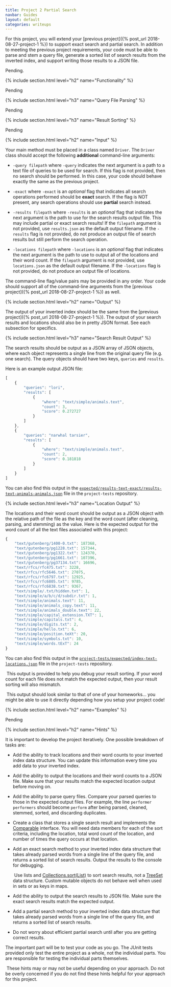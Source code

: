 ```yaml
---
title: Project 2 Partial Search
navbar: Guides
layout: default
categories: writeups
---
```


For this project, you will extend your [previous project]({% post_url 2018-08-27-project-1 %}) to support exact search and partial search. In addition to meeting the previous project requirements, your code must be able to parse and stem a query file, generate a sorted list of search results from the inverted index, and support writing those results to a JSON file.

Pending.

{% include section.html level="h2" name="Functionality" %}

Pending

{% include section.html level="h3" name="Query File Parsing" %}

Pending

{% include section.html level="h3" name="Result Sorting" %}

Pending


{% include section.html level="h2" name="Input" %}

Your main method must be placed in a class named `Driver`. The `Driver` class should accept the following **additional** command-line arguments:

  - `-query filepath` where `-query` indicates the next argument is a path to a text file of queries to be used for search. If this flag is not provided, then no search should be performed. In this case, your code should behave exactly the same as the previous project.

  - `-exact` where `-exact` is an *optional* flag that indicates all search operations performed should be **exact** search. If the flag is NOT present, any search operations should use **partial** search instead.

  - `-results filepath` where `-results` is an *optional* flag that indicates the next argument is the path to use for the search results output file. This may include partial or exact search results! If the `filepath` argument is not provided, use `results.json` as the default output filename. If the `-results` flag is not provided, do not produce an output file of search results but still perform the search operation.

  - `-locations filepath` where `-locations` is an *optional* flag that indicates the next argument is the path to use to output all of the locations and their word count. If the `filepath` argument is not provided, use `locations.json` as the default output filename. If the `-locations` flag is not provided, do not produce an output file of locations.

The command-line flag/value pairs may be provided in any order. Your code should support all of the command-line arguments from the [previous project]({% post_url 2018-08-27-project-1 %}) as well.

{% include section.html level="h2" name="Output" %}

The output of your inverted index should be the same from the [previous project]({% post_url 2018-08-27-project-1 %}). The output of your search results and locations should also be in pretty JSON format. See each subsection for specifics.

{% include section.html level="h3" name="Search Result Output" %}

The search results should be output as a JSON array of JSON objects, where each object represents a single line from the original query file (e.g. one search). The query objects should have two keys, `queries` and `results`.

Here is an example output JSON file:

```javascript
[
	{
		"queries": "lori",
		"results": [
			{
				"where": "text/simple/animals.text",
				"count": 3,
				"score": 0.272727
			}
		]
	},
	{
		"queries": "narwhal tarsier",
		"results": [
			{
				"where": "text/simple/animals.text",
				"count": 2,
				"score": 0.181818
			}
		]
	}
]
```

You can also find this output in the [`expected/results-text-exact/results-text-animals-animals.json`](https://github.com/usf-cs212-fall2018/project-tests/blob/master/expected/results-text-exact/results-text-animals-animals.json) file in the `project-tests` repository.

{% include section.html level="h3" name="Location Output" %}

The locations and their word count should be output as a JSON object with the relative path of the file as the key and the word count (after cleaning, parsing, and stemming) as the value. Here is the expected output for the word count of all the text files associated with this project:

```javascript
{
	"text/gutenberg/1400-0.txt": 187368,
	"text/gutenberg/pg1228.txt": 157344,
	"text/gutenberg/pg1322.txt": 124370,
	"text/gutenberg/pg1661.txt": 107396,
	"text/gutenberg/pg37134.txt": 16696,
	"text/rfcs/rfc475.txt": 3228,
	"text/rfcs/rfc5646.txt": 27075,
	"text/rfcs/rfc6797.txt": 12925,
	"text/rfcs/rfc6805.txt": 9785,
	"text/rfcs/rfc6838.txt": 9367,
	"text/simple/.txt/hidden.txt": 1,
	"text/simple/a/b/c/d/subdir.txt": 1,
	"text/simple/animals.text": 11,
	"text/simple/animals_copy.text": 11,
	"text/simple/animals_double.text": 22,
	"text/simple/capital_extension.TXT": 1,
	"text/simple/capitals.txt": 4,
	"text/simple/digits.txt": 2,
	"text/simple/hello.txt": 6,
	"text/simple/position.teXt": 20,
	"text/simple/symbols.txt": 10,
	"text/simple/words.tExT": 24
}
```

You can also find this output in the [`project-tests/expected/index-text-locations.json`](https://github.com/usf-cs212-fall2018/project-tests/blob/master/expected/index-text-locations.json) file in the `project-tests` repository.

<p><article class="message is-info">
  <div class="message-body">
    <i class="fas fa-info-circle"></i>&nbsp;This output is provided to help you debug your result sorting. If your word count for each file does not match the expected output, then your result sorting will also mismatch.
  </div>
</article></p>

<p><article class="message is-success">
  <div class="message-body">
    <i class="fas fa-magic"></i>&nbsp;This output should look similar to that of one of your homeworks... you might be able to use it directly depending how you setup your project code!
  </div>
</article></p>

{% include section.html level="h2" name="Examples" %}

Pending

{% include section.html level="h2" name="Hints" %}

It is important to develop the project iteratively. One possible breakdown of tasks are:

  - Add the ability to track locations and their word counts to your inverted index data structure. You can update this information every time you add data to your inverted index.

  - Add the ability to output the locations and their word counts to a JSON file. Make sure that your results match the expected location output before moving on.

  - Add the ability to parse query files. Compare your parsed queries to those in the expected output files. For example, the line `performer performers` should become `perform` after being parsed, cleaned, stemmed, sorted, and discarding duplicates.

  - Create a class that stores a single search result and implements the [Comparable](https://docs.oracle.com/javase/10/docs/api/java/lang/Comparable.html) interface. You will need data members for each of the sort criteria, including the location, total word count of the location, and number of times the query occurs at that location.

  - Add an exact search method to your inverted index data structure that takes already parsed words from a single line of the query file, and returns a sorted list of search results. Output the results to the console for debugging.

      <p><article class="message is-warning">
        <div class="message-body">
          <i class="fas fa-exclamation-triangle"></i>&nbsp;Use lists and <a href="https://docs.oracle.com/javase/10/docs/api/java/util/Collections.html#sort(java.util.List)">Collections.sort(List)</a> to sort search results, not a <a href="https://docs.oracle.com/javase/10/docs/api/java/util/TreeSet.html">TreeSet</a> data structure. Custom mutable objects do not behave well when used in sets or as keys in maps.
        </div>
      </article></p>

  - Add the ability to output the search results to JSON file. Make sure the exact search results match the expected output.

  - Add a partial search method to your inverted index data structure that takes already parsed words from a single line of the query file, and returns a sorted list of search results.


  - Do not worry about efficient partial search until after you are getting correct results.

The important part will be to test your code as you go. The JUnit tests provided only test the entire project as a whole, not the individual parts. You are responsible for testing the individual parts themselves.

<article class="message is-info">
  <div class="message-body">
    <i class="fas fa-info-circle"></i>&nbsp;These hints may or may not be useful depending on your approach. Do not be overly concerned if you do not find these hints helpful for your approach for this project.
  </div>
</article>
